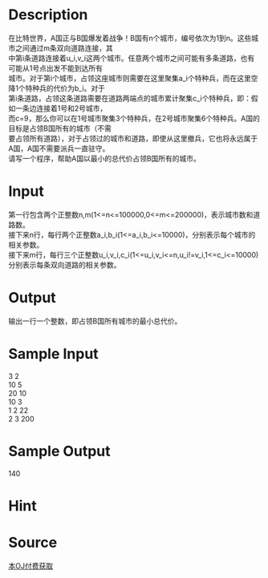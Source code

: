 
# Description

<div class="content"><div>在比特世界，A国正与B国爆发着战争！B国有n个城市，编号依次为1到n。这些城市之间通过m条双向道路连接，其</div>
<div>中第i条道路连接着u_i,v_i这两个城市。任意两个城市之间可能有多条道路，也有可能从1号点出发不能到达所有</div>
<div>城市。对于第i个城市，占领这座城市则需要在这里聚集a_i个特种兵，而在这里空降1个特种兵的代价为b_i。对于</div>
<div>第i条道路，占领这条道路需要在道路两端点的城市累计聚集c_i个特种兵，即：假如一条边连接着1号和2号城市，</div>
<div>而c=9，那么你可以在1号城市聚集3个特种兵，在2号城市聚集6个特种兵。A国的目标是占领B国所有的城市（不需</div>
<div>要占领所有道路），对于占领过的城市和道路，即使从这里撤兵，它也将永远属于A国，A国不需要派兵一直驻守。</div>
<div>请写一个程序，帮助A国以最小的总代价占领B国所有的城市。</div></div>

# Input

<div class="content"><div>第一行包含两个正整数n,m(1&lt;=n&lt;=100000,0&lt;=m&lt;=200000)，表示城市数和道路数。</div>
<div>接下来n行，每行两个正整数a_i,b_i(1&lt;=a_i,b_i&lt;=10000)，分别表示每个城市的相关参数。</div>
<div>接下来m行，每行三个正整数u_i,v_i,c_i(1&lt;=u_i,v_i&lt;=n,u_i!=v_i,1&lt;=c_i&lt;=10000)</div>
<div>分别表示每条双向道路的相关参数。</div></div>

# Output

<div class="content"><div>输出一行一个整数，即占领B国所有城市的最小总代价。</div></div>

# Sample Input

<div class="content"><span class="sampledata">3 2<br/>
10 5<br/>
20 10<br/>
10 3<br/>
1 2 22<br/>
2 3 200</span></div>

# Sample Output

<div class="content"><span class="sampledata">140<br/>
</span></div>

# Hint

<div class="content"><p></p></div>

# Source

<div class="content"><p><a href="problemset.php?search=本OJ付费获取">本OJ付费获取</a></p></div>

